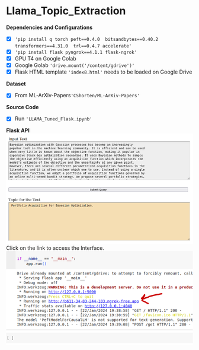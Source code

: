 # Llama_Topic_Extraction


**Dependencies and Configurations**
- [x] `'pip install q torch peft==0.4.0  bitsandbytes==0.40.2  transformers==4.31.0  trl==0.4.7 accelerate'`
- [x] `'pip install flask pyngrok==4.1.1 flask-ngrok'`
- [x] GPU T4 on Google Colab
- [x] Google Golab `'drive.mount('/content/gdrive')'`
- [x] Flask HTML template `'index8.html'` needs to be loaded on Google Drive

**Dataset**
- [x] From ML-ArXiv-Papers`'CShorten/ML-ArXiv-Papers'`

**Source Code**
- [x] Run `'LLAMA_Tuned_Flask.ipynb'`


**Flask API**
![plot](./app.png)
Click on the link to access the Interface.
![plot](./flask.png)






